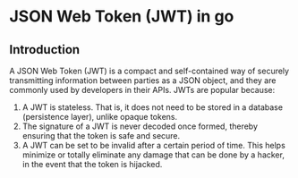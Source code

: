 # JSON Web Token (JWT) in go
## Introduction
A JSON Web Token (JWT) is a compact and self-contained way of securely transmitting information between parties as a JSON object, and they are commonly used by developers in their APIs. JWTs are popular because:
1. A JWT is stateless. That is, it does not need to be stored in a database (persistence layer), unlike opaque tokens.
2. The signature of a JWT is never decoded once formed, thereby ensuring that the token is safe and secure.
3. A JWT can be set to be invalid after a certain period of time. This helps minimize or totally eliminate any damage that can be done by a hacker, in the event that the token is hijacked.
